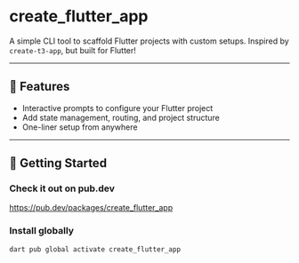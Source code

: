 # create_flutter_app

A simple CLI tool to scaffold Flutter projects with custom setups. Inspired by `create-t3-app`, but built for Flutter!

---

## 🚀 Features

- Interactive prompts to configure your Flutter project
- Add state management, routing, and project structure
- One-liner setup from anywhere

---

## 🧪 Getting Started

### Check it out on pub.dev

https://pub.dev/packages/create_flutter_app

### Install globally

```sh
dart pub global activate create_flutter_app
```
